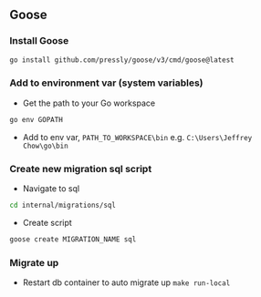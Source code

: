 ## Goose
### Install Goose
```bash
go install github.com/pressly/goose/v3/cmd/goose@latest

```
### Add to environment var (system variables)
- Get the path to your Go workspace
```bash
go env GOPATH
```
- Add to env var, `PATH_TO_WORKSPACE\bin` e.g. `C:\Users\Jeffrey Chow\go\bin`

### Create new migration sql script
- Navigate to sql
```bash
cd internal/migrations/sql
```
- Create script
```bash
goose create MIGRATION_NAME sql 
```

### Migrate up
- Restart db container to auto migrate up `make run-local`

